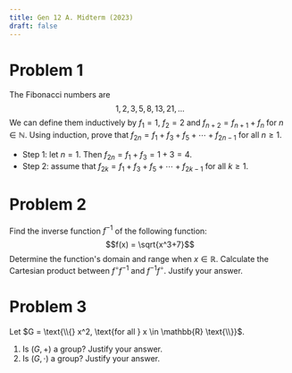 ```yaml
---
title: Gen 12 A. Midterm (2023)
draft: false
---
```


# Problem 1
The Fibonacci numbers are
$$1, 2, 3, 5, 8, 13, 21, ...$$
We can define them inductively by $f_1 = 1$, $f_2 = 2$ and $f_{n+2} = f_{n+1} + f_n$ for $n \in \mathbb{N}$. Using induction, prove that $f_{2n} = f_1 + f_3 + f_5 + \cdots + f_{2n-1}$ for all $n \geq 1$.

- Step 1: let $n = 1$. Then $f_{2n} = f_1 + f_3 = 1 + 3 = 4$.
- Step 2: assume that $f_{2k} = f_1 + f_3 + f_5 + \cdots + f_{2k-1}$ for all $k \geq 1$.

# Problem 2
Find the inverse function $f^{-1}$ of the following function:
$$f(x) = \sqrt{x^3+7}$$
Determine the function's domain and range when $x \in \mathbb{R}$. Calculate the Cartesian product between $f^{\circ}f^{-1}$ and $f^{-1}f^{\circ}$. Justify your answer.

# Problem 3
Let $G = \text{\\{} x^2, \text{for all } x \in \mathbb{R} \text{\\}}$.
1. Is $(G, +)$ a group? Justify your answer.
2. Is $(G, \cdot)$ a group? Justify your answer.